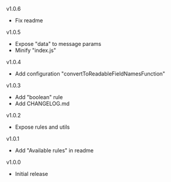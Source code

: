 v1.0.6
 - Fix readme

v1.0.5
 - Expose "data" to message params
 - Minify "index.js"

v1.0.4
 - Add configuration "convertToReadableFieldNamesFunction"

v1.0.3
 - Add "boolean" rule
 - Add CHANGELOG.md

v1.0.2
 - Expose rules and utils

v1.0.1
 - Add "Available rules" in readme

v1.0.0
 - Initial release
